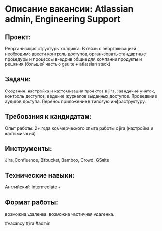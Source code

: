 # Описание вакансии: Atlassian admin, Engineering Support
## Проект: 
Реорганизация структуры холдинга. В связи с реорганизацией необходимо ввести контроль доступов, организовать стандартные процедуры и процессы внедрив общие для компании продукты и решения (большей частью gsuite + atlassian stack)
## Задачи: 
Создание, настройка и кастомизация проектов в jira, заведение учеток, контроль доступов, ведение журналов выданных доступов. Проведение аудитов доступа. Перенос приложение в типовую инфраструктуру.

## Требования к кандидатам:
Опыт работы: 2+ года коммерческого опыта работы с jira (настройка и кастомизация)
## Инструменты: 
Jira, Confluence, Bitbucket, Bamboo, Crowd, GSuite
## Технические навыки: 
Английский: intermediate +

## Формат работы: 
возможна удаленка, возможна частичная удаленка.

#vacancy #jira #admin